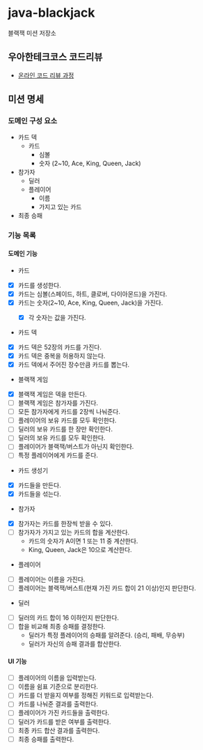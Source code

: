 # java-blackjack

블랙잭 미션 저장소

## 우아한테크코스 코드리뷰

- [온라인 코드 리뷰 과정](https://github.com/woowacourse/woowacourse-docs/blob/master/maincourse/README.md)

## 미션 명세

### 도메인 구성 요소
- 카드 덱
  - 카드
    - 심볼
    - 숫자 (2~10, Ace, King, Queen, Jack)
- 참가자
  - 딜러
  - 플레이어
    - 이름
    - 가지고 있는 카드
- 최종 승패

### 기능 목록
#### 도메인 기능
* 카드
- [x] 카드를 생성한다.
- [x] 카드는 심볼(스페이드, 하트, 클로버, 다이아몬드)을 가진다.
- [x] 카드는 숫자(2~10, Ace, King, Queen, Jack)을 가진다.
  - [x] 각 숫자는 값을 가진다.

  
* 카드 덱
- [x] 카드 덱은 52장의 카드를 가진다.
- [x] 카드 덱은 중복을 허용하지 않는다.
- [x] 카드 덱에서 주어진 장수만큼 카드를 뽑는다.

* 블랙잭 게임
- [x] 블랙잭 게임은 덱을 만든다.
- [ ] 블랙잭 게임은 참가자를 가진다.
- [ ] 모든 참가자에게 카드를 2장씩 나눠준다.
- [ ] 플레이어의 보유 카드를 모두 확인한다.
- [ ] 딜러의 보유 카드를 한 장만 확인한다.
- [ ] 딜러의 보유 카드를 모두 확인한다.
- [ ] 플레이어가 블랙잭/버스트가 아닌지 확인한다.
- [ ] 특정 플레이어에게 카드를 준다.

* 카드 생성기
- [x] 카드들을 만든다.
- [x] 카드들을 섞는다.

* 참가자
- [x] 참가자는 카드를 한장씩 받을 수 있다.
- [ ] 참가자가 가지고 있는 카드의 합을 계산한다.
  - 카드의 숫자가 A이면 1 또는 11 중 계산한다.
  - King, Queen, Jack은 10으로 계산한다.

* 플레이어
- [ ] 플레이어는 이름을 가진다.
- [ ] 플레이어는 블랙잭/버스트(현재 가진 카드 합이 21 이상)인지 판단한다.
  
* 딜러
- [ ] 딜러의 카드 합이 16 이하인지 판단한다.
- [ ] 합을 비교해 최종 승패를 결정한다.
  - 딜러가 특정 플레이어의 승패를 알려준다. (승리, 패배, 무승부)
  - 딜러가 자신의 승패 결과를 합산한다.

#### UI 기능
- [ ] 플레이어의 이름을 입력받는다.
- [ ] 이름을 쉼표 기준으로 분리한다.
- [ ] 카드를 더 받을지 여부를 정해진 키워드로 입력받는다.
- [ ] 카드를 나눠준 결과를 출력한다.
- [ ] 플레이어가 가진 카드들을 출력한다.
- [ ] 딜러가 카드를 받은 여부를 출력한다.
- [ ] 최종 카드 합산 결과를 출력한다.
- [ ] 최종 승패를 출력한다.
